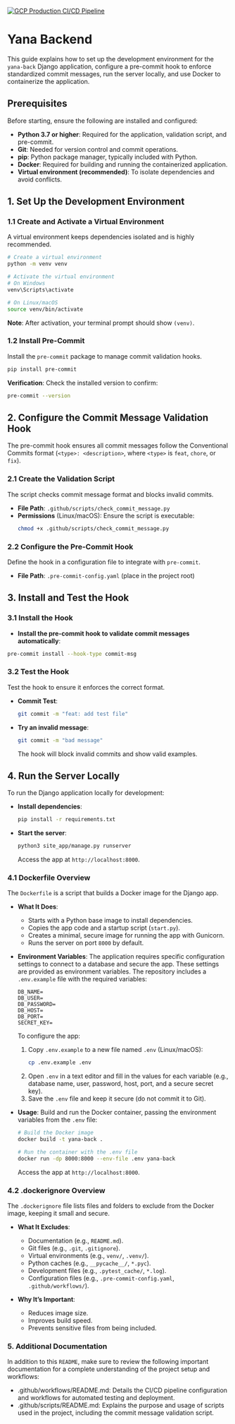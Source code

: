 [![GCP Production CI/CD Pipeline](https://github.com/IgrowkerTraining/i005-yana-back/actions/workflows/backend.yaml/badge.svg)](https://github.com/IgrowkerTraining/i005-yana-back/actions/workflows/backend.yaml)

# Yana Backend

This guide explains how to set up the development environment for the `yana-back` Django application, configure a pre-commit hook to enforce standardized commit messages, run the server locally, and use Docker to containerize the application.

## Prerequisites
Before starting, ensure the following are installed and configured:
- **Python 3.7 or higher**: Required for the application, validation script, and pre-commit.
- **Git**: Needed for version control and commit operations.
- **pip**: Python package manager, typically included with Python.
- **Docker**: Required for building and running the containerized application.
- **Virtual environment (recommended)**: To isolate dependencies and avoid conflicts.

## 1. Set Up the Development Environment

### 1.1 Create and Activate a Virtual Environment
A virtual environment keeps dependencies isolated and is highly recommended.

```bash
# Create a virtual environment
python -m venv venv

# Activate the virtual environment
# On Windows
venv\Scripts\activate

# On Linux/macOS
source venv/bin/activate
```

**Note**: After activation, your terminal prompt should show `(venv)`.

### 1.2 Install Pre-Commit
Install the `pre-commit` package to manage commit validation hooks.

```bash
pip install pre-commit
```

**Verification**: Check the installed version to confirm:
```bash
pre-commit --version
```

## 2. Configure the Commit Message Validation Hook

The pre-commit hook ensures all commit messages follow the Conventional Commits format (`<type>: <description>`, where `<type>` is `feat`, `chore`, or `fix`).

### 2.1 Create the Validation Script
The script checks commit message format and blocks invalid commits.

- **File Path**: `.github/scripts/check_commit_message.py`
- **Permissions** (Linux/macOS): Ensure the script is executable:
  ```bash
  chmod +x .github/scripts/check_commit_message.py
  ```

### 2.2 Configure the Pre-Commit Hook
Define the hook in a configuration file to integrate with `pre-commit`.

- **File Path**: `.pre-commit-config.yaml` (place in the project root)

## 3. Install and Test the Hook

### 3.1 Install the Hook
- **Install the pre-commit hook to validate commit messages automatically**:

```bash
pre-commit install --hook-type commit-msg
```

### 3.2 Test the Hook
Test the hook to ensure it enforces the correct format.

- **Commit Test**:
  ```bash
  git commit -m "feat: add test file"
  ```
- **Try an invalid message**:
  ```bash
  git commit -m "bad message"
  ```
  The hook will block invalid commits and show valid examples.

## 4. Run the Server Locally

To run the Django application locally for development:

- **Install dependencies**:
  ```bash
  pip install -r requirements.txt
  ```

- **Start the server**:
  ```bash
  python3 site_app/manage.py runserver
  ```
  Access the app at `http://localhost:8000`.

### 4.1 Dockerfile Overview
The `Dockerfile` is a script that builds a Docker image for the Django app.

- **What It Does**:
  - Starts with a Python base image to install dependencies.
  - Copies the app code and a startup script (`start.py`).
  - Creates a minimal, secure image for running the app with Gunicorn.
  - Runs the server on port `8000` by default.

- **Environment Variables**:
  The application requires specific configuration settings to connect to a database and secure the app. These settings are provided as environment variables. The repository includes a `.env.example` file with the required variables:
  ```plaintext
  DB_NAME=
  DB_USER=
  DB_PASSWORD=
  DB_HOST=
  DB_PORT=
  SECRET_KEY=
  ```
  To configure the app:
  1. Copy `.env.example` to a new file named `.env` (Linux/macOS):
     ```bash
     cp .env.example .env
     ```
  2. Open `.env` in a text editor and fill in the values for each variable (e.g., database name, user, password, host, port, and a secure secret key).
  3. Save the `.env` file and keep it secure (do not commit it to Git).

- **Usage**:
  Build and run the Docker container, passing the environment variables from the `.env` file:
  ```bash
  # Build the Docker image
  docker build -t yana-back .

  # Run the container with the .env file
  docker run -dp 8000:8000 --env-file .env yana-back
  ```
  Access the app at `http://localhost:8000`.

### 4.2 .dockerignore Overview
The `.dockerignore` file lists files and folders to exclude from the Docker image, keeping it small and secure.

- **What It Excludes**:
  - Documentation (e.g., `README.md`).
  - Git files (e.g., `.git`, `.gitignore`).
  - Virtual environments (e.g., `venv/`, `.venv/`).
  - Python caches (e.g., `__pycache__/`, `*.pyc`).
  - Development files (e.g., `.pytest_cache/`, `*.log`).
  - Configuration files (e.g., `.pre-commit-config.yaml`, `.github/workflows/`).

- **Why It’s Important**:
  - Reduces image size.
  - Improves build speed.
  - Prevents sensitive files from being included.

### 5. Additional Documentation
In addition to this `README`, make sure to review the following important documentation for a complete understanding of the project setup and workflows:

  - .github/workflows/README.md: Details the CI/CD pipeline configuration and workflows for automated testing and deployment.
  - .github/scripts/README.md: Explains the purpose and usage of scripts used in the project, including the commit message validation script.